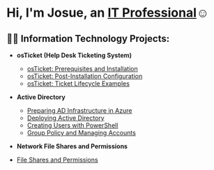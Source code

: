 <h1>Hi, I'm Josue, an <a href="https://linkedin.com/in/Josh">IT Professional</a>☺</h1>

<h2>👨‍💻 Information Technology Projects:</h2>

- <b>osTicket (Help Desk Ticketing System)</b>
  - [osTicket: Prerequisites and Installation](https://github.com/h-josue1928/osticket-prereqs)
  - [osTicket: Post-Installation Configuration](https://github.com/h-josue1928/post-install-config)
  - [osTicket: Ticket Lifecycle Examples](https://github.com/h-josue1928/Ticket-Lifecycle-Examples)

- <b>Active Directory</b>
  - [Preparing AD Infrastructure in Azure](https://github.com/h-josue1928/Preparing-AD-Infrastructure-in-Azure)
  - [Deploying Active Directory](https://github.com/h-josue1928/Deploying-Active-Directory)
  - [Creating Users with PowerShell](https://github.com/h-josue1928/Creating-Users-with-PowerShell)
  - [Group Policy and Managing Accounts](https://github.com/h-josue1928/Group-Policy-and-Managing-Accounts)

- <b>Network File Shares and Permissions</b>
- [File Shares and Permissions](https://github.com/h-josue1928/AD-networkfileshares-permissions)

    

   
 





   




[linkedin]: https://linkedin.com/in/
